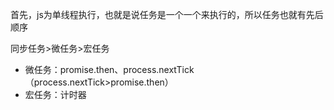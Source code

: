 首先，js为单线程执行，也就是说任务是一个一个来执行的，所以任务也就有先后顺序

同步任务>微任务>宏任务

- 微任务：promise.then、process.nextTick（process.nextTick>promise.then）
- 宏任务：计时器